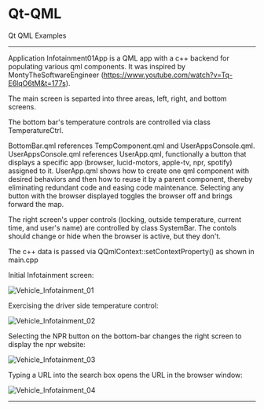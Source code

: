 # Qt-QML
 Qt QML Examples

---------------------------------------

Application Infotainment01App is a QML app with a c++ backend for populating various qml components. It was inspired by MontyTheSoftwareEngineer (https://www.youtube.com/watch?v=Tq-E6lqO6tM&t=177s).

The main screen is separted into three areas, left, right, and bottom screens.

The bottom bar's temperature controls are controlled via class TemperatureCtrl.

BottomBar.qml references TempComponent.qml and UserAppsConsole.qml. UserAppsConsole.qml references UserApp.qml, functionally a button that displays a specific app (browser, lucid-motors, apple-tv, npr, spotify) assigned to it. UserApp.qml shows how to create one qml component with desired behaviors and then how to reuse it by a parent component, thereby eliminating redundant code and easing code maintenance. Selecting any button with the browser displayed toggles the browser off and brings forward the map.

The right screen's upper controls (locking, outside temperature, current time, and user's name) are controlled by class SystemBar. The contols should change or hide when the browser is active, but they don't.

The c++ data is passed via QQmlContext::setContextProperty() as shown in main.cpp

Initial Infotainment screen:

![Vehicle_Infotainment_01](https://github.com/mystuff-us/Qt-QML/assets/160074491/1e0e92fa-b9a3-49d0-8b7c-8cc5a530275f)

Exercising the driver side temperature control:

![Vehicle_Infotainment_02](https://github.com/mystuff-us/Qt-QML/assets/160074491/652b1060-6de5-46cd-ae54-1caa623b1bb6)

Selecting the NPR button on the bottom-bar changes the right screen to display the npr website:

![Vehicle_Infotainment_03](https://github.com/mystuff-us/Qt-QML/assets/160074491/62b172bf-5b56-4bc5-b169-fff0b17099e7)

Typing a URL into the search box opens the URL in the browser window:

![Vehicle_Infotainment_04](https://github.com/mystuff-us/Qt-QML/assets/160074491/1ce9144c-6085-4226-94b9-f2bf11882744)



---------------------------------------
